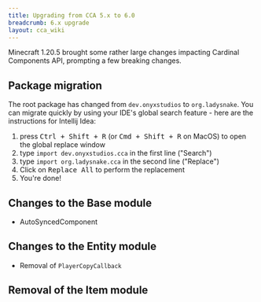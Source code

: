 ```yaml
---
title: Upgrading from CCA 5.x to 6.0
breadcrumb: 6.x upgrade
layout: cca_wiki
---
```


Minecraft 1.20.5 brought some rather large changes impacting Cardinal Components API, prompting a few breaking changes.

## Package migration

The root package has changed from `dev.onyxstudios` to `org.ladysnake`.
You can migrate quickly by using your IDE's global search feature - here are the instructions for Intellij Idea:

1. press <kbd><kbd>Ctrl</kbd> + <kbd>Shift</kbd> + <kbd>R</kbd></kbd> (or <kbd><kbd>Cmd</kbd> + <kbd>Shift</kbd> + <kbd>R</kbd></kbd> on MacOS) to open the global replace window
2. type `import dev.onyxstudios.cca` in the first line ("Search")
3. type `import org.ladysnake.cca` in the second line ("Replace")
4. Click on <samp>Replace All</samp> to perform the replacement
5. You're done!

## Changes to the Base module

- AutoSyncedComponent

## Changes to the Entity module

- Removal of `PlayerCopyCallback`

## Removal of the Item module

